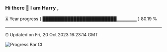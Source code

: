 ### Hi there 👋 I am Harry , 

⏳ Year progress { ████████████████████████▁▁▁▁▁▁ } 80.19 %

---

⏰ Updated on Fri, 20 Oct 2023 16:23:14 GMT

![Progress Bar CI](https://github.com/duykhang68/duykhang68/workflows/Progress%20Bar%20CI/badge.svg)
